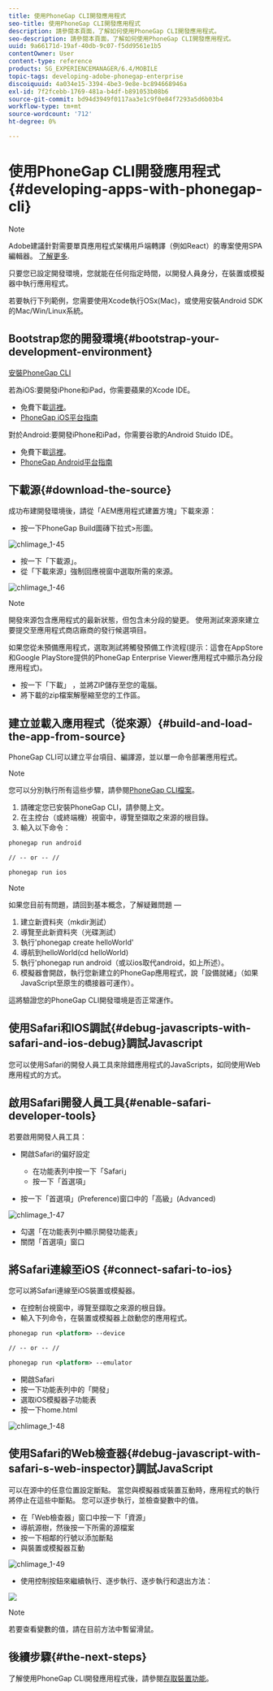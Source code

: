 ```yaml
---
title: 使用PhoneGap CLI開發應用程式
seo-title: 使用PhoneGap CLI開發應用程式
description: 請參閱本頁面，了解如何使用PhoneGap CLI開發應用程式。
seo-description: 請參閱本頁面，了解如何使用PhoneGap CLI開發應用程式。
uuid: 9a66171d-19af-40db-9c07-f5dd9561e1b5
contentOwner: User
content-type: reference
products: SG_EXPERIENCEMANAGER/6.4/MOBILE
topic-tags: developing-adobe-phonegap-enterprise
discoiquuid: 4a034e15-3394-4be3-9e8e-bc894668946a
exl-id: 7f2fcebb-1769-481a-b4df-b891053b08b6
source-git-commit: bd94d3949f0117aa3e1c9f0e84f7293a5d6b03b4
workflow-type: tm+mt
source-wordcount: '712'
ht-degree: 0%

---
```


# 使用PhoneGap CLI開發應用程式{#developing-apps-with-phonegap-cli}

>[!NOTE]
>
>Adobe建議針對需要單頁應用程式架構用戶端轉譯（例如React）的專案使用SPA編輯器。 [了解更多](/help/sites-developing/spa-overview.md).

只要您已設定開發環境，您就能在任何指定時間，以開發人員身分，在裝置或模擬器中執行應用程式。

若要執行下列範例，您需要使用Xcode執行OSx(Mac)，或使用安裝Android SDK的Mac/Win/Linux系統。

## Bootstrap您的開發環境{#bootstrap-your-development-environment}

[安裝PhoneGap CLI](https://docs.phonegap.com/en/4.0.0/guide_cli_index.md.html#The%20Command-Line%20Interface)

若為iOS:要開發iPhone和iPad，你需要蘋果的Xcode IDE。

* 免費下載[這裡](https://developer.apple.com/xcode/downloads/)。
* [PhoneGap iOS平台指南](https://docs.phonegap.com/en/4.0.0/guide_platforms_ios_index.md.html#iOS%20Platform%20Guide)

對於Android:要開發iPhone和iPad，你需要谷歌的Android Stuido IDE。

* 免費下載[這裡](https://developer.android.com/sdk/index.html)。
* [PhoneGap Android平台指南](https://docs.phonegap.com/en/4.0.0/guide_platforms_android_index.md.html#Android%20Platform%20Guide)

## 下載源{#download-the-source}

成功布建開發環境後，請從「AEM應用程式建置方塊」下載來源：

* 按一下PhoneGap Build圖磚下拉式>形圖。

![chlimage_1-45](assets/chlimage_1-45.png)

* 按一下「下載源」。
* 從「下載來源」強制回應視窗中選取所需的來源。

![chlimage_1-46](assets/chlimage_1-46.png)

>[!NOTE]
>
>開發來源包含應用程式的最新狀態，但包含未分段的變更。 使用測試來源來建立要提交至應用程式商店廠商的發行候選項目。
>
>如果您從未預備應用程式，選取測試將觸發預備工作流程(提示：這會在AppStore和Google PlayStore提供的PhoneGap Enterprise Viewer應用程式中顯示為分段應用程式)。

* 按一下「下載」 ，並將ZIP儲存至您的電腦。
* 將下載的zip檔案解壓縮至您的工作區。

## 建立並載入應用程式（從來源）{#build-and-load-the-app-from-source}

PhoneGap CLI可以建立平台項目、編譯源，並以單一命令部署應用程式。

>[!NOTE]
>
>您可以分別執行所有這些步驟，請參閱[PhoneGap CLI檔案](https://phonegap.com/blog/2014/11/13/phonegap-cli-3-6-3/)。

1. 請確定您已安裝PhoneGap CLI，請參閱上文。
1. 在主控台（或終端機）視窗中，導覽至擷取之來源的根目錄。
1. 輸入以下命令：

```xml
phonegap run android

// -- or -- //

phonegap run ios
```

>[!NOTE]
>
>如果您目前有問題，請回到基本概念，了解疑難問題 — 
>
>1. 建立新資料夾（mkdir測試）
>1. 導覽至此新資料夾（光碟測試）
>1. 執行&#39;phonegap create helloWorld&#39;
>1. 導航到helloWorld(cd helloWorld)
>1. 執行&#39;phonegap run android（或以ios取代android，如上所述）。
>1. 模擬器會開啟，執行您新建立的PhoneGap應用程式，說「設備就緒」（如果JavaScript至原生的橋接器可運作）。

>
>
這將驗證您的PhoneGap CLI開發環境是否正常運作。

## 使用Safari和IOS調試{#debug-javascripts-with-safari-and-ios-debug}調試Javascript

您可以使用Safari的開發人員工具來除錯應用程式的JavaScripts，如同使用Web應用程式的方式。

## 啟用Safari開發人員工具{#enable-safari-developer-tools}

若要啟用開發人員工具：

* 開啟Safari的偏好設定

   * 在功能表列中按一下「Safari」
   * 按一下「首選項」

* 按一下「首選項」(Preference)窗口中的「高級」(Advanced)

![chlimage_1-47](assets/chlimage_1-47.png)

* 勾選「在功能表列中顯示開發功能表」
* 關閉「首選項」窗口

## 將Safari連線至iOS {#connect-safari-to-ios}

您可以將Safari連線至iOS裝置或模擬器。

* 在控制台視窗中，導覽至擷取之來源的根目錄。
* 輸入下列命令，在裝置或模擬器上啟動您的應用程式。

```xml
phonegap run <platform> --device

// -- or -- //

phonegap run <platform> --emulator
```

* 開啟Safari
* 按一下功能表列中的「開發」
* 選取iOS模擬器子功能表
* 按一下home.html

![chlimage_1-48](assets/chlimage_1-48.png)

## 使用Safari的Web檢查器{#debug-javascript-with-safari-s-web-inspector}調試JavaScript

可以在源中的任意位置設定斷點。 當您與模擬器或裝置互動時，應用程式的執行將停止在這些中斷點。 您可以逐步執行，並檢查變數中的值。

* 在「Web檢查器」窗口中按一下「資源」
* 導航源樹，然後按一下所需的源檔案
* 按一下相鄰的行號以添加斷點
* 與裝置或模擬器互動

![chlimage_1-49](assets/chlimage_1-49.png)

* 使用控制按鈕來繼續執行、逐步執行、逐步執行和退出方法：

![](do-not-localize/chlimage_1-4.png)

>[!NOTE]
>
>若要查看變數的值，請在目前方法中暫留滑鼠。

## 後續步驟{#the-next-steps}

了解使用PhoneGap CLI開發應用程式後，請參閱[存取裝置功能](/help/mobile/phonegap-access-device-features.md)。
